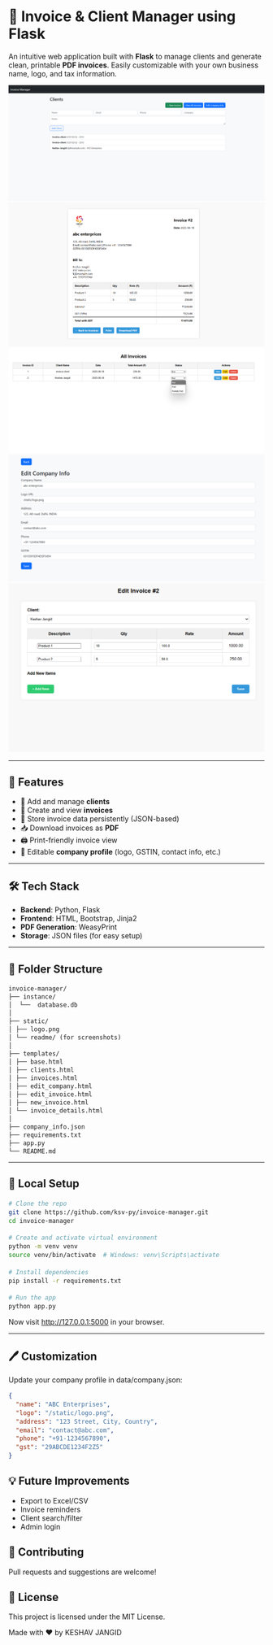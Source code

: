 # 🧾 Invoice & Client Manager using Flask

An intuitive web application built with **Flask** to manage clients and generate clean, printable **PDF invoices**. Easily customizable with your own business name, logo, and tax information.

![Dashboard Screenshot](static/readme/client-detail.png) ![Invoice Screenshot](static/readme/invoice.png)
![Invoice Details Screenshot](static/readme/all-invoices.png) ![Edit Company Details Screenshot](static/readme/edit-company.png)
![Edit Invoice Details Screenshot](static/readme/edit.png)

---

## 🚀 Features

- 🧍 Add and manage **clients**
- 🧾 Create and view **invoices**
- 💾 Store invoice data persistently (JSON-based)
- 📥 Download invoices as **PDF**
- 🖨 Print-friendly invoice view
- 🏢 Editable **company profile** (logo, GSTIN, contact info, etc.)

---

## 🛠 Tech Stack

- **Backend**: Python, Flask
- **Frontend**: HTML, Bootstrap, Jinja2
- **PDF Generation**: WeasyPrint
- **Storage**: JSON files (for easy setup)

---

## 📁 Folder Structure

```
invoice-manager/
├── instance/
│  └──  database.db
│
├── static/
│ ├── logo.png
│ └── readme/ (for screenshots)
│
├── templates/
│ ├── base.html
│ ├── clients.html
│ ├── invoices.html
│ ├── edit_company.html
│ ├── edit_invoice.html
│ ├── new_invoice.html
│ └── invoice_details.html
│
├── company_info.json
├── requirements.txt
├── app.py
└── README.md
```

---

## 🧪 Local Setup

```bash
# Clone the repo
git clone https://github.com/ksv-py/invoice-manager.git
cd invoice-manager

# Create and activate virtual environment
python -m venv venv
source venv/bin/activate  # Windows: venv\Scripts\activate

# Install dependencies
pip install -r requirements.txt

# Run the app
python app.py
```

Now visit http://127.0.0.1:5000 in your browser.

---

## 🖊 Customization

Update your company profile in data/company.json:

```json
{
  "name": "ABC Enterprises",
  "logo": "/static/logo.png",
  "address": "123 Street, City, Country",
  "email": "contact@abc.com",
  "phone": "+91-1234567890",
  "gst": "29ABCDE1234F2Z5"
}

```

## 💡 Future Improvements

- Export to Excel/CSV
- Invoice reminders
- Client search/filter
- Admin login

## 🙌 Contributing

Pull requests and suggestions are welcome!

## 📄 License

This project is licensed under the MIT License.

Made with ❤️ by KESHAV JANGID
